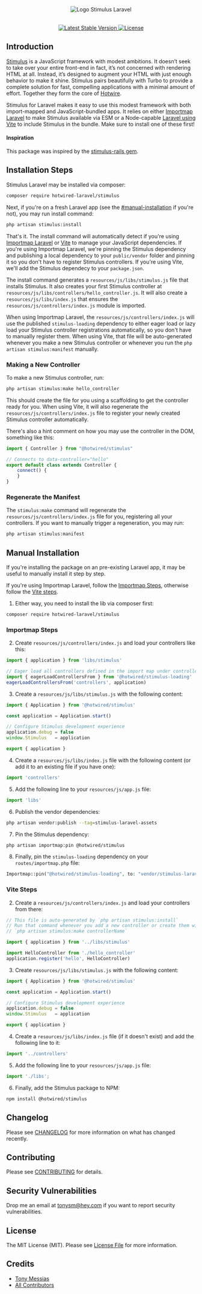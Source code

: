 <p align="center" style="margin-top: 2rem; margin-bottom: 2rem;"><img src="/art/stimulus-laravel-logo.svg" alt="Logo Stimulus Laravel" /></p>

<p align="center">
    <a href="https://packagist.org/packages/hotwired-laravel/stimulus">
        <img src="https://img.shields.io/packagist/v/hotwired-laravel/stimulus" alt="Latest Stable Version">
    </a>
    <a href="https://packagist.org/packages/hotwired-laravel/stimulus">
        <img src="https://img.shields.io/github/license/hotwired-laravel/stimulus" alt="License">
    </a>
</p>

<a name="introduction"></a>
## Introduction

[Stimulus](https://stimulus.hotwired.dev/) is a JavaScript framework with modest ambitions. It doesn’t seek to take over your entire front-end in fact, it’s not concerned with rendering HTML at all. Instead, it’s designed to augment your HTML with just enough behavior to make it shine. Stimulus pairs beautifully with Turbo to provide a complete solution for fast, compelling applications with a minimal amount of effort. Together they form the core of [Hotwire](https://hotwired.dev/).

Stimulus for Laravel makes it easy to use this modest framework with both import-mapped and JavaScript-bundled apps. It relies on either [Importmap Laravel](https://github.com/tonysm/importmap-laravel) to make Stimulus available via ESM or a Node-capable [Laravel using Vite](https://laravel.com/docs/9.x/vite) to include Stimulus in the bundle. Make sure to install one of these first!

#### Inspiration

This package was inspired by the [stimulus-rails gem](https://github.com/hotwired/stimulus-rails).

## Installation Steps

Stimulus Laravel may be installed via composer:

```bash
composer require hotwired-laravel/stimulus
```

Next, if you're on a fresh Laravel app (see the [#manual-installation](#manual-installation) if you're not), you may run install command:

```bash
php artisan stimulus:install
```

That's it. The install command will automatically detect if you're using [Importmap Laravel](https://github.com/tonysm/importmap-laravel) or [Vite](https://vitejs.dev/) to manage your JavaScript dependencies. If you're using Importmap Laravel, we're pinning the Stimulus dependency and publishing a local dependency to your `public/vendor` folder and pinning it so you don't have to register Stimulus controllers. If you're using Vite, we'll add the Stimulus dependecy to your `package.json`.

The install command generates a `resources/js/libs/stimulus.js` file that installs Stimulus. It also creates your first Stimulus controller at `resources/js/libs/controllers/hello_controller.js`. It will also create a `resources/js/libs/index.js` that ensures the `resources/js/controllers/index.js` module is imported.

When using Importmap Laravel, the `resources/js/controllers/index.js` will use the published `stimulus-loading` dependency to either eager load or lazy load your Stimulus controller registrations automatically, so you don't have to manually register them. When using Vite, that file will be auto-generated whenever you make a new Stimulus controller or whenever you run the `php artisan stimulus:manifest` manually.

### Making a New Controller

To make a new Stimulus controller, run:

```bash
php artisan stimulus:make hello_controller
```

This should create the file for you using a scaffolding to get the controller ready for you. When using Vite, it will also regenerate the `resources/js/controllers/index.js` file to register your newly created Stimulus controller automatically.

There's also a hint comment on how you may use the controller in the DOM, something like this:

```js
import { Controller } from "@hotwired/stimulus"

// Connects to data-controller="hello"
export default class extends Controller {
    connect() {
    }
}
```

### Regenerate the Manifest

The `stimulus:make` command will regenerate the `resources/js/controllers/index.js` file for you, registering all your controllers. If you want to manually trigger a regeneration, you may run:

```bash
php artisan stimulus:manifest
```

## Manual Installation

If you're installing the package on an pre-existing Laravel app, it may be useful to manually install it step by step.

If you're using Importmap Laravel, follow the [Importmap Steps](#importmap-steps), otherwise follow the [Vite steps](#vite-steps).

1. Either way, you need to install the lib via composer first:

```bash
composer require hotwired-laravel/stimulus
```

### Importmap Steps

2. Create `resources/js/controllers/index.js` and load your controllers like this:

```js
import { application } from 'libs/stimulus'

// Eager load all controllers defined in the import map under controllers/**/*_controller
import { eagerLoadControllersFrom } from '@hotwired/stimulus-loading'
eagerLoadControllersFrom('controllers', application)
```

3. Create a `resources/js/libs/stimulus.js` with the following content:

```js
import { Application } from '@hotwired/stimulus'

const application = Application.start()

// Configure Stimulus development experience
application.debug = false
window.Stimulus   = application

export { application }
```

4. Create a `resources/js/libs/index.js` file with the following content (or add it to an existing file if you have one):

```js
import 'controllers'
```

5. Add the following line to your `resources/js/app.js` file:

```js
import 'libs'
```

6. Publish the vendor dependencies:

```bash
php artisan vendor:publish --tag=stimulus-laravel-assets
```

7. Pin the Stimulus dependency:

```bash
php artisan importmap:pin @hotwired/stimulus
```

8. Finally, pin the `stimulus-loading` dependency on your `routes/importmap.php` file:

```php
Importmap::pin("@hotwired/stimulus-loading", to: "vendor/stimulus-laravel/stimulus-loading.js", preload: true);
```

### Vite Steps

2. Create a `resources/js/controllers/index.js` and load your controllers from there:

```js
// This file is auto-generated by `php artisan stimulus:install`
// Run that command whenever you add a new controller or create them with
// `php artisan stimulus:make controllerName`

import { application } from '../libs/stimulus'

import HelloController from './hello_controller'
application.register('hello', HelloController)
```

3. Create `resources/js/libs/stimulus.js` with the following content:

```js
import { Application } from '@hotwired/stimulus'

const application = Application.start()

// Configure Stimulus development experience
application.debug = false
window.Stimulus   = application

export { application }
```

4. Create a `resources/js/libs/index.js` file (if it doesn't exist) and add the following line to it:

```js
import '../controllers'
```

5. Add the following line to your `resources/js/app.js` file:

```js
import './libs';
```

6. Finally, add the Stimulus package to NPM:

```bash
npm install @hotwired/stimulus
```

## Changelog

Please see [CHANGELOG](CHANGELOG.md) for more information on what has changed recently.

## Contributing

Please see [CONTRIBUTING](.github/CONTRIBUTING.md) for details.

## Security Vulnerabilities

Drop me an email at [tonysm@hey.com](mailto:tonysm@hey.com?subject=Security%20Vulnerability) if you want to report
security vulnerabilities.

## License

The MIT License (MIT). Please see [License File](LICENSE.md) for more information.

## Credits

- [Tony Messias](https://github.com/tonysm)
- [All Contributors](./CONTRIBUTORS.md)
